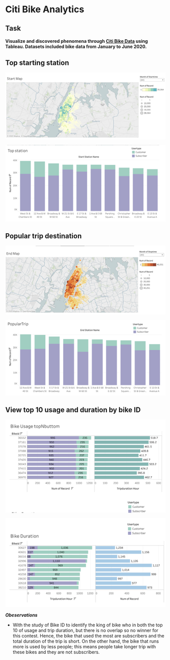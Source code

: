 # Citi Bike Analytics

## Task

#### Visualize and discovered phenomena through [Citi Bike Data](https://www.citibikenyc.com/system-data) using Tableau. Datasets included bike data from January to June 2020.

## Top starting station

![start map](images/start_map.png)

![top station](images/top_station.png)

## Popular trip destination

![end map](images/end_map.png)

![pop station](images/pop_trip.png)

## View top 10 usage and duration by bike ID

![usage](images/bike_usage.png)

![duration](images/bike_duration.png)

***Obeservations***

* With the study of Bike ID to identify the king of bike who in both the top 10 of usage and trip duration, but  there is no overlap so no winner for this contest. Hence, the bike that used the most are subscribers and the total duration of the trip is short. On the other hand, the bike that runs more is used by less people; this means people take longer trip with these bikes and they are not subscribers.
